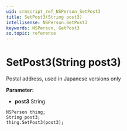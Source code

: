 ```yaml
---
uid: crmscript_ref_NSPerson_SetPost3
title: SetPost3(String post3)
intellisense: NSPerson.SetPost3
keywords: NSPerson, GetPost3
so.topic: reference
---
```


# SetPost3(String post3)

Postal address, used in Japanese versions only

**Parameter:** 
 - **post3** String

```crmscript
NSPerson thing;
String post3;
thing.SetPost3(post3);
```

